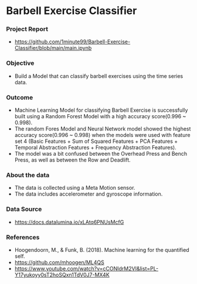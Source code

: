 # Barbell Exercise Classifier

### Project Report
- https://github.com/1minute99/Barbell-Exercise-Classifier/blob/main/main.ipynb

### Objective
- Build a Model that can classify barbell exercises using the time series data.

### Outcome
- Machine Learning Model for classifying Barbell Exercise is successfully built using a Random Forest Model with a high accuracy score(0.996 ~ 0.998).
- The random Fores Model and Neural Network model showed the highest accuracy score(0.996 ~ 0.998) when the models were used with feature set 4 (Basic Features + Sum of Squared Features + PCA Features + Temporal Abstraction Features + Frequency Abstraction Features).
- The model was a bit confused between the Overhead Press and Bench Press, as well as between the Row and Deadlift.

### About the data
- The data is collected using a Meta Motion sensor.
- The data includes accelerometer and gyroscope information.

### Data Source
- https://docs.datalumina.io/xLAtq6PNUsMcfG

### References
- Hoogendoorn, M., & Funk, B. (2018). Machine learning for the quantified self.
- https://github.com/mhoogen/ML4QS
- https://www.youtube.com/watch?v=cCONIdrM2VI&list=PL-Y17yukoyy0sT2hoSQxn1TdV0J7-MX4K
